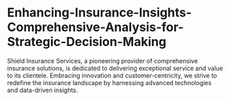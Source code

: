 # Enhancing-Insurance-Insights-Comprehensive-Analysis-for-Strategic-Decision-Making

Shield Insurance Services, a pioneering provider of comprehensive insurance solutions, is dedicated to delivering exceptional service and value to its clientele. Embracing innovation and customer-centricity, we strive to redefine the insurance landscape by harnessing advanced technologies and data-driven insights.
